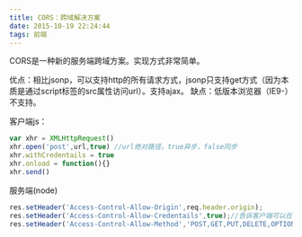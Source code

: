 ```yaml
---
title: CORS：跨域解决方案
date: 2015-10-19 22:24:44
tags: 前端
---
```


CORS是一种新的服务端跨域方案。实现方式非常简单。

优点：相比jsonp，可以支持http的所有请求方式，jsonp只支持get方式（因为本质是通过script标签的src属性访问url）。支持ajax。
缺点：低版本浏览器（IE9-）不支持。
<!-- more -->

客户端js：

```js
var xhr = XMLHttpRequest()
xhr.open('post',url,true) //url绝对路径，true异步，false同步
xhr.withCredentails = true
xhr.onload = function(){}
xhr.send()
```

服务端(node)

```js
res.setHeader('Access-Control-Allow-Origin',req.header.origin);
res.setHeader('Access-Control-Allow-Credentails',true);//告诉客户端可以在http请求中加上cookie
res.setHeader('Access-Control-Allow-Method','POST,GET,PUT,DELETE,OPTIONS')
```


